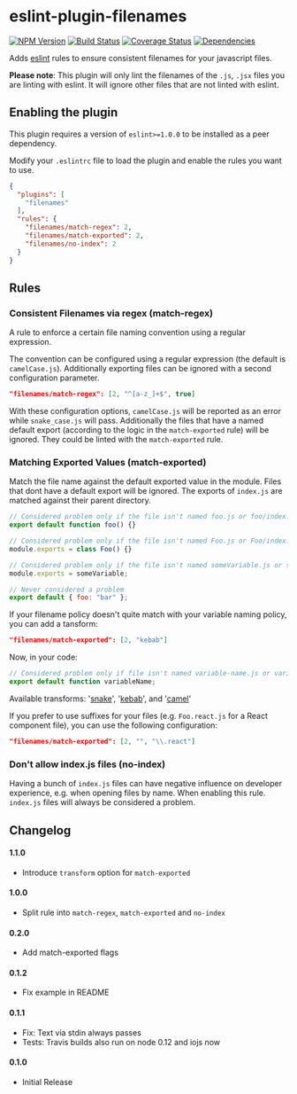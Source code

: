 # eslint-plugin-filenames

[![NPM Version](https://img.shields.io/npm/v/eslint-plugin-filenames.svg?style=flat-square)](https://www.npmjs.org/package/eslint-plugin-filenames)
[![Build Status](https://img.shields.io/travis/selaux/eslint-plugin-filenames.svg?style=flat-square)](https://travis-ci.org/selaux/eslint-plugin-filenames)
[![Coverage Status](https://img.shields.io/coveralls/selaux/eslint-plugin-filenames.svg?style=flat-square)](https://coveralls.io/r/selaux/eslint-plugin-filenames?branch=master)
[![Dependencies](https://img.shields.io/david/selaux/eslint-plugin-filenames.svg?style=flat-square)](https://david-dm.org/selaux/eslint-plugin-filenames)

Adds [eslint](http://eslint.org/) rules to ensure consistent filenames for your javascript files.

__Please note__: This plugin will only lint the filenames of the `.js`, `.jsx` files you are linting with eslint. It will ignore other files that are not linted with eslint.

## Enabling the plugin

This plugin requires a version of `eslint>=1.0.0` to be installed as a peer dependency.

Modify your `.eslintrc` file to load the plugin and enable the rules you want to use.

```json
{
  "plugins": [
    "filenames"
  ],
  "rules": {
    "filenames/match-regex": 2,
    "filenames/match-exported": 2,
    "filenames/no-index": 2
  }
}
```

## Rules

### Consistent Filenames via regex (match-regex)

A rule to enforce a certain file naming convention using a regular expression.

The convention can be configured using a regular expression (the default is `camelCase.js`). Additionally
exporting files can be ignored with a second configuration parameter.

```json
"filenames/match-regex": [2, "^[a-z_]+$", true]
```

With these configuration options, `camelCase.js` will be reported as an error while `snake_case.js` will pass.
Additionally the files that have a named default export (according to the logic in the `match-exported` rule) will be
ignored.  They could be linted with the `match-exported` rule.

### Matching Exported Values (match-exported)

Match the file name against the default exported value in the module. Files that dont have a default export will
be ignored. The exports of `index.js` are matched against their parent directory.

```js
// Considered problem only if the file isn't named foo.js or foo/index.js
export default function foo() {}

// Considered problem only if the file isn't named Foo.js or Foo/index.js
module.exports = class Foo() {}

// Considered problem only if the file isn't named someVariable.js or someVariable/index.js
module.exports = someVariable;

// Never considered a problem
export default { foo: "bar" };
```

If your filename policy doesn't quite match with your variable naming policy, you can add a tansform:

```json
"filenames/match-exported": [2, "kebab"]
```

Now, in your code:

```js
// Considered problem only if file isn't named variable-name.js or variable-name/index.js
export default function variableName;
```

Available transforms:
'[snake](https://www.npmjs.com/package/lodash.snakecase)',
'[kebab](https://www.npmjs.com/package/lodash.kebabcase)', and
'[camel](https://www.npmjs.com/package/lodash.camelcase)'

If you prefer to use suffixes for your files (e.g. `Foo.react.js` for a React component file), you can use the following configuration:

```json
"filenames/match-exported": [2, "", "\\.react"]
```

### Don't allow index.js files (no-index)

Having a bunch of `index.js` files can have negative influence on developer experience, e.g. when
opening files by name. When enabling this rule. `index.js` files will always be considered a problem.

## Changelog

#### 1.1.0
- Introduce `transform` option for `match-exported`

#### 1.0.0
- Split rule into `match-regex`, `match-exported` and `no-index`

#### 0.2.0
- Add match-exported flags

#### 0.1.2
- Fix example in README

#### 0.1.1
- Fix: Text via stdin always passes
- Tests: Travis builds also run on node 0.12 and iojs now

#### 0.1.0
- Initial Release
